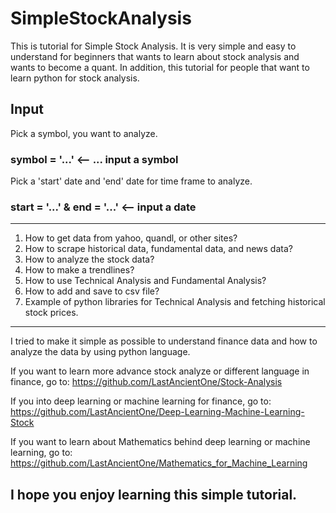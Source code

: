 # SimpleStockAnalysis

This is tutorial for Simple Stock Analysis. It is very simple and easy to understand for beginners that wants to learn about stock analysis and wants to become a quant. In addition, this tutorial for people that want to learn python for stock analysis. 

## Input
Pick a symbol, you want to analyze. 

### symbol = '...' <-- ... input a symbol

Pick a 'start' date and 'end' date for time frame to analyze. 

### start = '...' & end = '...' <-- input a date

______________________________________________________________________________________________________________________________
  1. How to get data from yahoo, quandl, or other sites?
  2. How to scrape historical data, fundamental data, and news data?
  3. How to analyze the stock data?
  4. How to make a trendlines?
  5. How to use Technical Analysis and Fundamental Analysis?
  6. How to add and save to csv file?
  7. Example of python libraries for Technical Analysis and fetching historical stock prices.

______________________________________________________________________________________________________________________________

I tried to make it simple as possible to understand finance data and how to analyze the data by using python language.


If you want to learn more advance stock analyze or different language in finance, go to:
https://github.com/LastAncientOne/Stock-Analysis

If you into deep learning or machine learning for finance, go to:
https://github.com/LastAncientOne/Deep-Learning-Machine-Learning-Stock

If you want to learn about Mathematics behind deep learning or machine learning, go to:
https://github.com/LastAncientOne/Mathematics_for_Machine_Learning


## I hope you enjoy learning this simple tutorial.
